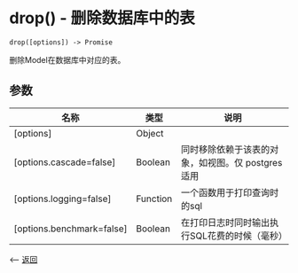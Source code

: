 # drop() - 删除数据库中的表

````
drop([options]) -> Promise
````

删除Model在数据库中对应的表。

## 参数

名称 | 类型 | 说明 
--- | --- | --- 
[options] | Object | 
[options.cascade=false] | Boolean | 同时移除依赖于该表的对象，如视图。仅 postgres适用
[options.logging=false] | Function | 一个函数用于打印查询时的sql
[options.benchmark=false] | Boolean | 在打印日志时同时输出执行SQL花费的时候（毫秒）



<-- [返回](../catalogue.md)